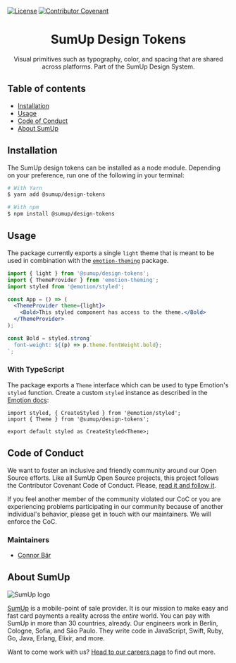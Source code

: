 [![License](https://img.shields.io/badge/license--lightgrey.svg)](https://github.com/sumup-oss/design-tokens/LICENSE)
[![Contributor Covenant](https://img.shields.io/badge/Contributor%20Covenant-v1.4%20adopted-ff69b4.svg)](CODE_OF_CONDUCT.md)

<div align="center">

# SumUp Design Tokens

Visual primitives such as typography, color, and spacing that are shared across platforms. Part of the SumUp Design System.

</div>

## Table of contents

- [Installation](#installation)
- [Usage](#usage)
- [Code of Conduct](#code-of-conduct)
- [About SumUp](#about-sumup)

## Installation

The SumUp design tokens can be installed as a node module. Depending on your preference, run one of the following in your terminal:

```sh
# With Yarn
$ yarn add @sumup/design-tokens

# With npm
$ npm install @sumup/design-tokens
```

## Usage

The package currently exports a single `light` theme that is meant to be used in combination with the [`emotion-theming`](https://emotion.sh/docs/theming) package.

```jsx
import { light } from '@sumup/design-tokens';
import { ThemeProvider } from 'emotion-theming';
import styled from '@emotion/styled';

const App = () => (
  <ThemeProvider theme={light}>
    <Bold>This styled component has access to the theme.</Bold>
  </ThemeProvider>
);

const Bold = styled.strong`
  font-weight: ${(p) => p.theme.fontWeight.bold};
`;
```

### With TypeScript

The package exports a `Theme` interface which can be used to type Emotion's `styled` function. Create a custom `styled` instance as described in the [Emotion docs](https://emotion.sh/docs/typescript):

```tsx
import styled, { CreateStyled } from '@emotion/styled';
import { Theme } from '@sumup/design-tokens';

export default styled as CreateStyled<Theme>;
```

## Code of Conduct

We want to foster an inclusive and friendly community around our Open Source efforts. Like all SumUp Open Source projects, this project follows the Contributor Covenant Code of Conduct. Please, [read it and follow it](CODE_OF_CONDUCT.md).

If you feel another member of the community violated our CoC or you are experiencing problems participating in our community because of another individual's behavior, please get in touch with our maintainers. We will enforce the CoC.

### Maintainers

- [Connor Bär](mailto:connor.baer@sumup.com)

## About SumUp

![SumUp logo](https://raw.githubusercontent.com/sumup-oss/assets/master/sumup-logo.svg?sanitize=true)

[SumUp](https://sumup.com) is a mobile-point of sale provider. It is our mission to make easy and fast card payments a reality across the _entire_ world. You can pay with SumUp in more than 30 countries, already. Our engineers work in Berlin, Cologne, Sofia, and Sāo Paulo. They write code in JavaScript, Swift, Ruby, Go, Java, Erlang, Elixir, and more.

Want to come work with us? [Head to our careers page](https://sumup.com/careers) to find out more.
